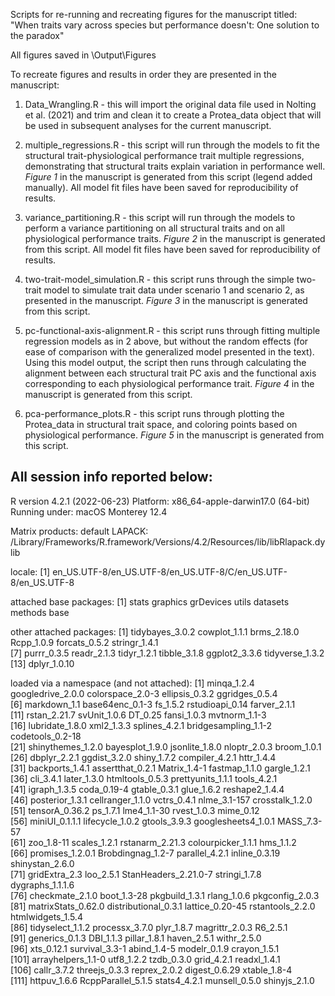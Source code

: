 Scripts for re-running and recreating figures for the manuscript titled: "When traits vary across species but performance doesn't: One solution to the paradox"

All figures saved in \Output\Figures

To recreate figures and results in order they are presented in the manuscript:

1. Data_Wrangling.R - this will import the original data file used in Nolting et al. (2021) and trim and clean it to create a Protea_data object that will be used in subsequent analyses for the current manuscript. 

2. multiple_regressions.R - this script will run through the models to fit the structural trait-physiological performance trait multiple regressions, demonstrating that structural traits explain variation in performance well. *Figure 1* in the manuscript is generated from this script (legend added manually). All model fit files have been saved for reproducibility of results.

3. variance_partitioning.R - this script will run through the models to perform a variance partitioning on all structural traits and on all physiological performance traits. *Figure 2* in the manuscript is generated from this script. All model fit files have been saved for reproducibility of results.

4. two-trait-model_simulation.R - this script runs through the simple two-trait model to simulate trait data under scenario 1 and scenario 2, as presented in the manuscript. *Figure 3* in the manuscript is generated from this script.

5. pc-functional-axis-alignment.R - this script runs through fitting multiple regression models as in 2 above, but without the random effects (for ease of comparison with the generalized model presented in the text). Using this model output, the script then runs through calculating the alignment between each structural trait PC axis and the functional axis corresponding to each physiological performance trait. *Figure 4* in the manuscript is generated from this script.

6. pca-performance_plots.R - this script runs through plotting the Protea_data in structural trait space, and coloring points based on physiological performance. *Figure 5* in the manuscript is generated from this script.



## All session info reported below:

R version 4.2.1 (2022-06-23)
Platform: x86_64-apple-darwin17.0 (64-bit)
Running under: macOS Monterey 12.4

Matrix products: default
LAPACK: /Library/Frameworks/R.framework/Versions/4.2/Resources/lib/libRlapack.dylib

locale:
[1] en_US.UTF-8/en_US.UTF-8/en_US.UTF-8/C/en_US.UTF-8/en_US.UTF-8

attached base packages:
[1] stats     graphics  grDevices utils     datasets  methods   base     

other attached packages:
 [1] tidybayes_3.0.2 cowplot_1.1.1   brms_2.18.0     Rcpp_1.0.9      forcats_0.5.2   stringr_1.4.1  
 [7] purrr_0.3.5     readr_2.1.3     tidyr_1.2.1     tibble_3.1.8    ggplot2_3.3.6   tidyverse_1.3.2
[13] dplyr_1.0.10   

loaded via a namespace (and not attached):
  [1] minqa_1.2.4          googledrive_2.0.0    colorspace_2.0-3     ellipsis_0.3.2       ggridges_0.5.4      
  [6] markdown_1.1         base64enc_0.1-3      fs_1.5.2             rstudioapi_0.14      farver_2.1.1        
 [11] rstan_2.21.7         svUnit_1.0.6         DT_0.25              fansi_1.0.3          mvtnorm_1.1-3       
 [16] lubridate_1.8.0      xml2_1.3.3           splines_4.2.1        bridgesampling_1.1-2 codetools_0.2-18    
 [21] shinythemes_1.2.0    bayesplot_1.9.0      jsonlite_1.8.0       nloptr_2.0.3         broom_1.0.1         
 [26] dbplyr_2.2.1         ggdist_3.2.0         shiny_1.7.2          compiler_4.2.1       httr_1.4.4          
 [31] backports_1.4.1      assertthat_0.2.1     Matrix_1.4-1         fastmap_1.1.0        gargle_1.2.1        
 [36] cli_3.4.1            later_1.3.0          htmltools_0.5.3      prettyunits_1.1.1    tools_4.2.1         
 [41] igraph_1.3.5         coda_0.19-4          gtable_0.3.1         glue_1.6.2           reshape2_1.4.4      
 [46] posterior_1.3.1      cellranger_1.1.0     vctrs_0.4.1          nlme_3.1-157         crosstalk_1.2.0     
 [51] tensorA_0.36.2       ps_1.7.1             lme4_1.1-30          rvest_1.0.3          mime_0.12           
 [56] miniUI_0.1.1.1       lifecycle_1.0.2      gtools_3.9.3         googlesheets4_1.0.1  MASS_7.3-57         
 [61] zoo_1.8-11           scales_1.2.1         rstanarm_2.21.3      colourpicker_1.1.1   hms_1.1.2           
 [66] promises_1.2.0.1     Brobdingnag_1.2-7    parallel_4.2.1       inline_0.3.19        shinystan_2.6.0     
 [71] gridExtra_2.3        loo_2.5.1            StanHeaders_2.21.0-7 stringi_1.7.8        dygraphs_1.1.1.6    
 [76] checkmate_2.1.0      boot_1.3-28          pkgbuild_1.3.1       rlang_1.0.6          pkgconfig_2.0.3     
 [81] matrixStats_0.62.0   distributional_0.3.1 lattice_0.20-45      rstantools_2.2.0     htmlwidgets_1.5.4   
 [86] tidyselect_1.1.2     processx_3.7.0       plyr_1.8.7           magrittr_2.0.3       R6_2.5.1            
 [91] generics_0.1.3       DBI_1.1.3            pillar_1.8.1         haven_2.5.1          withr_2.5.0         
 [96] xts_0.12.1           survival_3.3-1       abind_1.4-5          modelr_0.1.9         crayon_1.5.1        
[101] arrayhelpers_1.1-0   utf8_1.2.2           tzdb_0.3.0           grid_4.2.1           readxl_1.4.1        
[106] callr_3.7.2          threejs_0.3.3        reprex_2.0.2         digest_0.6.29        xtable_1.8-4        
[111] httpuv_1.6.6         RcppParallel_5.1.5   stats4_4.2.1         munsell_0.5.0        shinyjs_2.1.0  